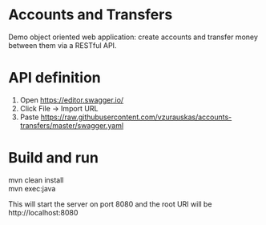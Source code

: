 # Accounts and Transfers
Demo object oriented web application: create accounts and transfer money between them via a RESTful API.

# API definition
1. Open https://editor.swagger.io/
2. Click File -> Import URL
3. Paste https://raw.githubusercontent.com/vzurauskas/accounts-transfers/master/swagger.yaml

# Build and run
mvn clean install  
mvn exec:java  
  
This will start the server on port 8080 and the root URI will be http://localhost:8080
